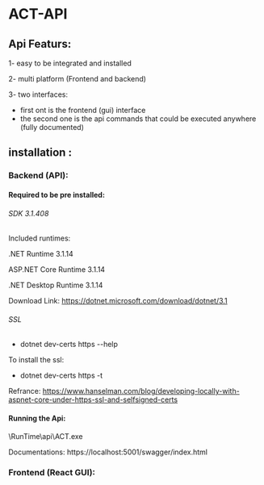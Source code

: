 # ACT-API

## Api Featurs:

1- easy to be integrated and installed

2- multi platform (Frontend and backend)

3- two interfaces: 
 - first ont is the frontend (gui) interface
 - the second one is the api commands that could be executed anywhere (fully documented)


## installation :

### Backend (API):

#### Required to be pre installed:

###### SDK 3.1.408

Included runtimes:

.NET Runtime 3.1.14

ASP.NET Core Runtime 3.1.14

.NET Desktop Runtime 3.1.14

Download Link: https://dotnet.microsoft.com/download/dotnet/3.1

###### SSL 

- dotnet dev-certs https --help

To install the ssl:

- dotnet dev-certs https -t

Refrance: https://www.hanselman.com/blog/developing-locally-with-aspnet-core-under-https-ssl-and-selfsigned-certs

#### Running the Api:

\RunTime\api\ACT.exe

Documentations: https://localhost:5001/swagger/index.html


### Frontend (React GUI):
